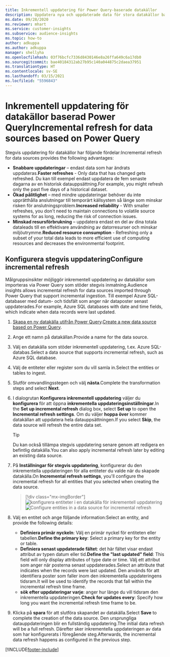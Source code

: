 ```yaml
---
title: Inkrementell uppdatering för Power Query-baserade datakällor
description: Uppdatera nya och uppdaterade data för stora datakällor baserat på Power Query.
ms.date: 09/28/2020
ms.reviewer: mhart
ms.service: customer-insights
ms.subservice: audience-insights
ms.topic: how-to
author: adkuppa
ms.author: adkuppa
manager: shellyha
ms.openlocfilehash: 03f76bcfc7336d8430146e8a26ffa649c6a17db0
ms.sourcegitcommit: bae40184312ab27b95c140a044875c2daea37951
ms.translationtype: HT
ms.contentlocale: sv-SE
ms.lasthandoff: 03/15/2021
ms.locfileid: "5596843"
---
```

# <a name="incremental-refresh-for-data-sources-based-on-power-query"></a><span data-ttu-id="0254e-103">Inkrementell uppdatering för datakällor baserad Power Query</span><span class="sxs-lookup"><span data-stu-id="0254e-103">Incremental refresh for data sources based on Power Query</span></span>

<span data-ttu-id="0254e-104">Stegvis uppdatering för datakällor har följande fördelar:</span><span class="sxs-lookup"><span data-stu-id="0254e-104">Incremental refresh for data sources provides the following advantages:</span></span>

- <span data-ttu-id="0254e-105">**Snabbare uppdateringar** – endast data som har ändrats uppdateras.</span><span class="sxs-lookup"><span data-stu-id="0254e-105">**Faster refreshes** - Only data that has changed gets refreshed.</span></span> <span data-ttu-id="0254e-106">Du kan till exempel endast uppdatera de fem senaste dagarna av en historisk datauppsättning.</span><span class="sxs-lookup"><span data-stu-id="0254e-106">For example, you might refresh only the past five days of a historical dataset.</span></span>
- <span data-ttu-id="0254e-107">**Ökad pålitlighet** – med mindre uppdateringar behöver du inte upprätthålla anslutningar till temporärt källsystem så länge som minskar risken för anslutningsproblem.</span><span class="sxs-lookup"><span data-stu-id="0254e-107">**Increased reliability** - With smaller refreshes, you don't need to maintain connections to volatile source systems for as long, reducing the risk of connection issues.</span></span>
- <span data-ttu-id="0254e-108">**Minskad resursförbrukning** – uppdatera endast en del av dina totala dataleads till en effektivare användning av datorresurser och minskar miljöutrymme.</span><span class="sxs-lookup"><span data-stu-id="0254e-108">**Reduced resource consumption** - Refreshing only a subset of your total data leads to more efficient use of computing resources and decreases the environmental footprint.</span></span>

## <a name="configure-incremental-refresh"></a><span data-ttu-id="0254e-109">Konfigurera stegvis uppdatering</span><span class="sxs-lookup"><span data-stu-id="0254e-109">Configure incremental refresh</span></span>

<span data-ttu-id="0254e-110">Målgruppsinsikter möjliggör inkrementell uppdatering av datakällor som importeras via Power Query som stöder stegvis inmatning.</span><span class="sxs-lookup"><span data-stu-id="0254e-110">Audience insights allows incremental refresh for data sources imported through Power Query that support incremental ingestion.</span></span> <span data-ttu-id="0254e-111">Till exempel Azure SQL-databaser med datum- och tidsfält som anger när dataposter senast uppdaterades.</span><span class="sxs-lookup"><span data-stu-id="0254e-111">For example, Azure SQL databases with date and time fields, which indicate when data records were last updated.</span></span>

1. <span data-ttu-id="0254e-112">[Skapa en ny datakälla utifrån Power Query](connect-power-query.md).</span><span class="sxs-lookup"><span data-stu-id="0254e-112">[Create a new data source based on Power Query](connect-power-query.md).</span></span>

1. <span data-ttu-id="0254e-113">Ange ett namn på datakällan.</span><span class="sxs-lookup"><span data-stu-id="0254e-113">Provide a name for the data source.</span></span>

1. <span data-ttu-id="0254e-114">Välj en datakälla som stöder inkrementell uppdatering, t.ex. Azure SQL-databas.</span><span class="sxs-lookup"><span data-stu-id="0254e-114">Select a data source that supports incremental refresh, such as Azure SQL database.</span></span>

1. <span data-ttu-id="0254e-115">Välj de entiteter eller register som du vill samla in.</span><span class="sxs-lookup"><span data-stu-id="0254e-115">Select the entities or tables to ingest.</span></span>

1. <span data-ttu-id="0254e-116">Slutför omvandlingsstegen och välj **nästa**.</span><span class="sxs-lookup"><span data-stu-id="0254e-116">Complete the transformation steps and select **Next**.</span></span>

1. <span data-ttu-id="0254e-117">I dialogrutan **Konfigurera inkrementell uppdatering** väljer du **konfigurera** för att öppna **inkrementella uppdateringsinställningar**.</span><span class="sxs-lookup"><span data-stu-id="0254e-117">In the **Set up incremental refresh** dialog box, select **Set up** to open the **Incremental refresh settings**.</span></span> <span data-ttu-id="0254e-118">Om du väljer **hoppa över** kommer datakällan att uppdatera hela datauppsättningen.</span><span class="sxs-lookup"><span data-stu-id="0254e-118">If you select **Skip**, the data source will refresh the entire data set.</span></span>
   > [!TIP]
   > <span data-ttu-id="0254e-119">Du kan också tillämpa stegvis uppdatering senare genom att redigera en befintlig datakälla.</span><span class="sxs-lookup"><span data-stu-id="0254e-119">You can also apply incremental refresh later by editing an existing data source.</span></span>

1. <span data-ttu-id="0254e-120">På **Inställningar för stegvis uppdatering**, konfigurerar du den inkrementella uppdateringen för alla entiteter du valde när du skapade datakälla.</span><span class="sxs-lookup"><span data-stu-id="0254e-120">On **Incremental refresh settings**, you'll configure the incremental refresh for all entities that you selected when creating the data source.</span></span>

   > [!div class="mx-imgBorder"]
   > <span data-ttu-id="0254e-121">![konfigurera entiteter i en datakälla för inkrementell uppdatering](media/incremental-refresh-settings.png "Konfigurera entiteter i en datakälla för inkrementell uppdatering")</span><span class="sxs-lookup"><span data-stu-id="0254e-121">![Configure entities in a data source for incremental refresh](media/incremental-refresh-settings.png "Configure entities in a data source for incremental refresh")</span></span>

1. <span data-ttu-id="0254e-122">Välj en entitet och ange följande information:</span><span class="sxs-lookup"><span data-stu-id="0254e-122">Select an entity, and provide the following details:</span></span>

   - <span data-ttu-id="0254e-123">**Definiera primär nyckeln**: Välj en primär nyckel för entiteten eller tabellen.</span><span class="sxs-lookup"><span data-stu-id="0254e-123">**Define the primary key**: Select a primary key for the entity or table.</span></span>
   - <span data-ttu-id="0254e-124">**Definiera senast uppdaterade fältet**: det här fältet visar endast attribut av typen datum eller tid.</span><span class="sxs-lookup"><span data-stu-id="0254e-124">**Define the "last updated" field**: This field will only display attributes of type date or time.</span></span> <span data-ttu-id="0254e-125">Välj ett attribut som anger när posterna senast uppdaterades.</span><span class="sxs-lookup"><span data-stu-id="0254e-125">Select an attribute that indicates when the records were last updated.</span></span> <span data-ttu-id="0254e-126">Den används för att identifiera poster som faller inom den inkrementella uppdateringens tidsram.</span><span class="sxs-lookup"><span data-stu-id="0254e-126">It will be used to identify the records that fall within the incremental refresh time frame.</span></span>
   - <span data-ttu-id="0254e-127">**sök efter uppdateringar varje**: anger hur länge du vill tidsram den inkrementella uppdateringen.</span><span class="sxs-lookup"><span data-stu-id="0254e-127">**Check for updates every**: Specify how long you want the incremental refresh time frame to be.</span></span>

1. <span data-ttu-id="0254e-128">Klicka på **spara** för att slutföra skapandet av datakälla.</span><span class="sxs-lookup"><span data-stu-id="0254e-128">Select **Save** to complete the creation of the data source.</span></span> <span data-ttu-id="0254e-129">Den ursprungliga datauppdateringen blir en fullständig uppdatering.</span><span class="sxs-lookup"><span data-stu-id="0254e-129">The initial data refresh will be a full refresh.</span></span> <span data-ttu-id="0254e-130">Därefter sker inkrementella uppdateringen av data som har konfigurerats i föregående steg.</span><span class="sxs-lookup"><span data-stu-id="0254e-130">Afterwards, the incremental data refresh happens as configured in the previous step.</span></span>


[!INCLUDE[footer-include](../includes/footer-banner.md)]